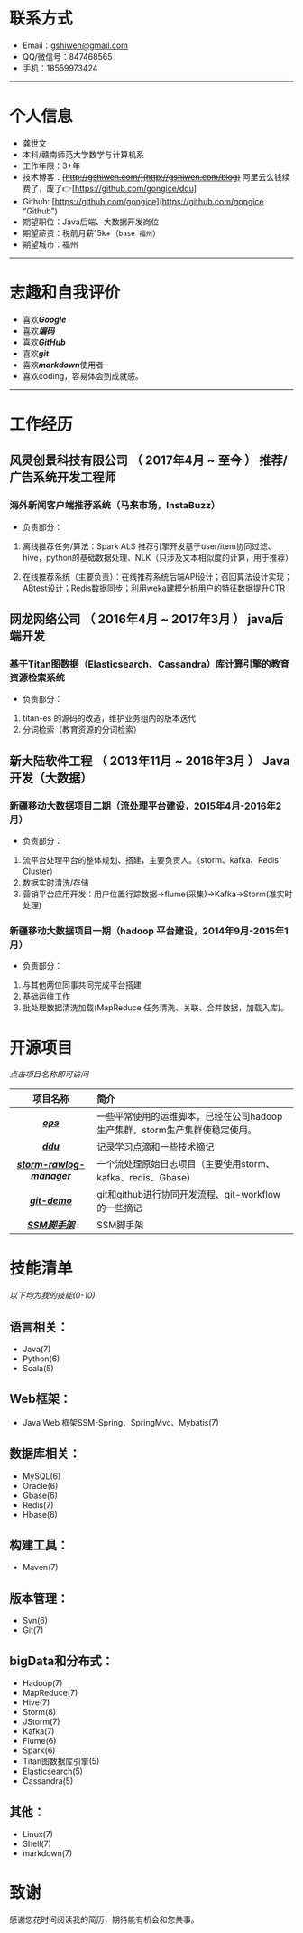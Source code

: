 # 联系方式
- Email：gshiwen@gmail.com
- QQ/微信号：847468565
- 手机：18559973424

---
# 个人信息
 - 龚世文
 - 本科/赣南师范大学数学与计算机系
 - 工作年限：3+年
 - 技术博客：~~[http://gshiwen.com/](http://gshiwen.com/blog)~~ 阿里云么钱续费了，废了:point_right:[https://github.com/gongice/ddu]
 - Github: [https://github.com/gongice](https://github.com/gongice "Github")
 - 期望职位：Java后端、大数据开发岗位
 - 期望薪资：税前月薪15k+（```base 福州```）
 - 期望城市：福州

---
# 志趣和自我评价
 - 喜欢***Google***
 - 喜欢***编码***
 - 喜欢***GitHub***
 - 喜欢***git***
 - 喜欢***markdown***使用者
 - 喜欢coding，容易体会到成就感。

---
# 工作经历
## 风灵创景科技有限公司 （ 2017年4月 ~ 至今 ） 推荐/广告系统开发工程师
### 海外新闻客户端推荐系统（马来市场，InstaBuzz）
- 负责部分：
1. 离线推荐任务/算法：Spark ALS 推荐引擎开发基于user/item协同过滤、hive，python的基础数据处理、NLK（只涉及文本相似度的计算，用于推荐）

1. 在线推荐系统（主要负责）：在线推荐系统后端API设计；召回算法设计实现；ABtest设计；Redis数据同步；利用weka建模分析用户的特征数据提升CTR

## 网龙网络公司 （ 2016年4月 ~ 2017年3月 ） java后端开发
### 基于Titan图数据（Elasticsearch、Cassandra）库计算引擎的教育资源检索系统
- 负责部分：
1. titan-es 的源码的改造，维护业务组内的版本迭代
1. 分词检索（教育资源的分词检索）

## 新大陆软件工程 （ 2013年11月 ~ 2016年3月 ） Java开发（大数据）
### 新疆移动大数据项目二期（流处理平台建设，2015年4月-2016年2月）
 - 负责部分：
1. 流平台处理平台的整体规划、搭建，主要负责人。（storm、kafka、Redis Cluster）
1. 数据实时清洗/存储
1. 营销平台应用开发：用户位置行踪数据->flume(采集)->Kafka->Storm(准实时处理)

### 新疆移动大数据项目一期（hadoop 平台建设，2014年9月-2015年1月）

 - 负责部分：
1. 与其他两位同事共同完成平台搭建
1. 基础运维工作
1. 批处理数据清洗加载(MapReduce 任务清洗、关联、合并数据，加载入库)。

# 开源项目
*点击项目名称即可访问*

| 项目名称       | 简介           |
| :-------------: |:-------------|
| [***ops***](https://github.com/gongice/ops)      | 一些平常使用的运维脚本，已经在公司hadoop生产集群，storm生产集群使稳定使用。 |
| [***ddu***](https://github.com/gongice/ddu)     | 记录学习点滴和一些技术摘记     |
| [***storm-rawlog-manager***](https://github.com/gongice/storm-rawlog-manager) | 一个流处理原始日志项目（主要使用storm、kafka、redis、Gbase）      |
| [***git-demo***](https://github.com/gongice/git-demo) | git和github进行协同开发流程、git-workflow的一些摘记      |
| [***SSM脚手架***](https://github.com/gongice/ssm_vms/tree/develop) | SSM脚手架      |

# 技能清单
*以下均为我的技能(0-10)*
## 语言相关：
 - Java(7)
 - Python(6)
 - Scala(5)

## Web框架：
 - Java Web 框架SSM-Spring、SpringMvc、Mybatis(7)

## 数据库相关：
 - MySQL(6)
 - Oracle(6)
 - Gbase(6)
 - Redis(7)
 - Hbase(6)

## 构建工具：
- Maven(7)

## 版本管理：
 - Svn(6)
 - Git(7)

## bigData和分布式：
 - Hadoop(7)
 - MapReduce(7)
 - Hive(7)
 - Storm(8)
 - JStorm(7)
 - Kafka(7)
 - Flume(6)
 - Spark(6)
 - Titan图数据库引擎(5)
 - Elasticsearch(5)
 - Cassandra(5)

## 其他：
 - Linux(7)
 - Shell(7)
 - markdown(7)

# 致谢
感谢您花时间阅读我的简历，期待能有机会和您共事。
